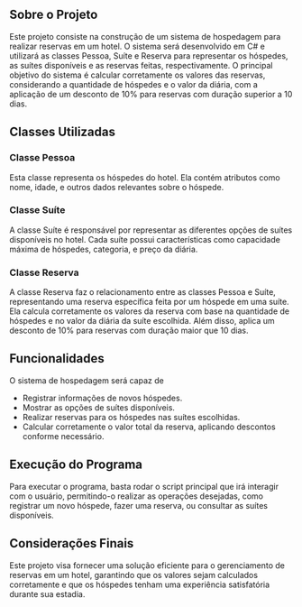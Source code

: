 ## Sobre o Projeto
Este projeto consiste na construção de um sistema de hospedagem para realizar reservas em um hotel. O sistema será desenvolvido em C# e utilizará as classes Pessoa, Suíte e Reserva para representar os hóspedes, as suítes disponíveis e as reservas feitas, respectivamente. O principal objetivo do sistema é calcular corretamente os valores das reservas, considerando a quantidade de hóspedes e o valor da diária, com a aplicação de um desconto de 10% para reservas com duração superior a 10 dias.

## Classes Utilizadas

### Classe Pessoa
Esta classe representa os hóspedes do hotel. Ela contém atributos como nome, idade, e outros dados relevantes sobre o hóspede.

### Classe Suíte
A classe Suíte é responsável por representar as diferentes opções de suítes disponíveis no hotel. Cada suíte possui características como capacidade máxima de hóspedes, categoria, e preço da diária.

### Classe Reserva
A classe Reserva faz o relacionamento entre as classes Pessoa e Suíte, representando uma reserva específica feita por um hóspede em uma suíte. Ela calcula corretamente os valores da reserva com base na quantidade de hóspedes e no valor da diária da suíte escolhida. Além disso, aplica um desconto de 10% para reservas com duração maior que 10 dias.

## Funcionalidades

O sistema de hospedagem será capaz de

- Registrar informações de novos hóspedes.
- Mostrar as opções de suítes disponíveis.
- Realizar reservas para os hóspedes nas suítes escolhidas.
- Calcular corretamente o valor total da reserva, aplicando descontos conforme necessário.

## Execução do Programa

Para executar o programa, basta rodar o script principal que irá interagir com o usuário, permitindo-o realizar as operações desejadas, como registrar um novo hóspede, fazer uma reserva, ou consultar as suítes disponíveis.

## Considerações Finais

Este projeto visa fornecer uma solução eficiente para o gerenciamento de reservas em um hotel, garantindo que os valores sejam calculados corretamente e que os hóspedes tenham uma experiência satisfatória durante sua estadia.

